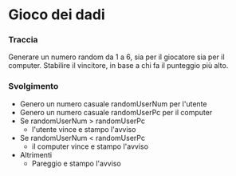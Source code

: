# Gioco dei dadi

### Traccia

Generare un numero random da 1 a 6, sia per il giocatore sia per il computer.
Stabilire il vincitore, in base a chi fa il punteggio più alto.

### Svolgimento

- Genero un numero casuale randomUserNum per l'utente
- Genero un numero casuale randomUserPc per il computer
- Se randomUserNum > randomUserPc
  - l'utente vince e stampo l'avviso
- Se randomUserNum < randomUserPc
  - il computer vince e stampo l'avviso
- Altrimenti
  - Pareggio e stampo l'avviso

